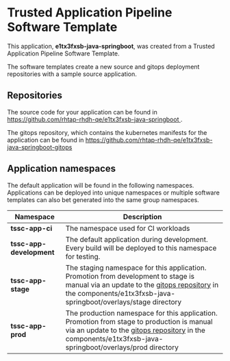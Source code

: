 # Trusted Application Pipeline Software Template

This application, **e1tx3fxsb-java-springboot**, was created from a Trusted Application Pipeline Software Template.

The software templates create a new source and gitops deployment repositories with a sample source application. 

## Repositories

The source code for your application can be found in [https://github.com/rhtap-rhdh-qe/e1tx3fxsb-java-springboot ](https://github.com/rhtap-rhdh-qe/e1tx3fxsb-java-springboot ).
 
The gitops repository, which contains the kubernetes manifests for the application can be found in 
[https://github.com/rhtap-rhdh-qe/e1tx3fxsb-java-springboot-gitops ](https://github.com/rhtap-rhdh-qe/e1tx3fxsb-java-springboot-gitops ) 

## Application namespaces 

The default application will be found in the following namespaces. Applications can be deployed into unique namespaces or multiple software templates can also bet generated into the same group namespaces.  

|  Namespace   |  Description   |  
| -------- | -------- |
| **tssc-app-ci** | The namespace used for CI workloads |
| **tssc-app-development** | The default application during development. Every build will be deployed to this namespace for testing. |
| **tssc-app-stage** | The staging namespace for this application. Promotion from development to stage is manual via an update to the [gitops repository](https://github.com/rhtap-rhdh-qe/e1tx3fxsb-java-springboot-gitops ) in the components/e1tx3fxsb-java-springboot/overlays/stage directory |
| **tssc-app-prod** | The production namespace for this application. Promotion from stage to production is manual via an update to the [gitops repository](https://github.com/rhtap-rhdh-qe/e1tx3fxsb-java-springboot-gitops ) in the components/e1tx3fxsb-java-springboot/overlays/prod directory |